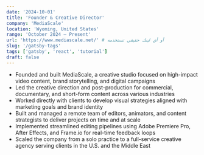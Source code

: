 ```yaml
---
date: '2024-10-01'
title: 'Founder & Creative Director'
company: 'MediaScale'
location: 'Wyoming, United States'
range: 'October 2024 – Present'
url: 'https://www.mediascale.net/' # أو أي لينك حقيقي تستخدمه
slug: '/gatsby-tags'
tags: ['gatsby', 'react', 'tutorial']
draft: false
---
```


- Founded and built MediaScale, a creative studio focused on high-impact video content, brand storytelling, and digital campaigns
- Led the creative direction and post-production for commercial, documentary, and short-form content across various industries
- Worked directly with clients to develop visual strategies aligned with marketing goals and brand identity
- Built and managed a remote team of editors, animators, and content strategists to deliver projects on time and at scale
- Implemented streamlined editing pipelines using Adobe Premiere Pro, After Effects, and Frame.io for real-time feedback loops
- Scaled the company from a solo practice to a full-service creative agency serving clients in the U.S. and the Middle East
